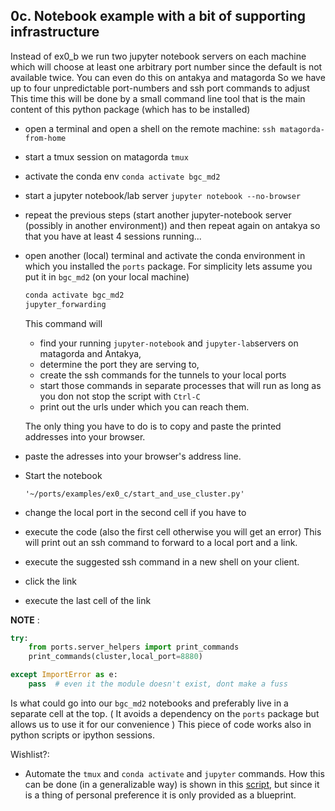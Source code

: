 ## 0c. Notebook example with a bit of supporting infrastructure
Instead of ex0_b we run two jupyter notebook servers on each machine which will choose at least
one arbitrary port number since the default is not available twice.
You can even do this on antakya and matagorda
So we have up to four unpredictable port-numbers and  ssh port commands to adjust
This time this will be done by a small command line tool that is the main content of this
python package (which has to be installed)

* open a terminal and open a shell on the remote machine:
  `ssh matagorda-from-home`
* start a tmux session on matagorda
  `tmux `
* activate the conda env
  `conda activate bgc_md2`
* start a jupyter notebook/lab server
  `jupyter notebook --no-browser`

* repeat the previous steps (start another jupyter-notebook server (possibly in another environment))
  and then repeat again on antakya so that you have at least 4 sessions running...
  
* open another (local) terminal and
  activate the conda environment in which you installed the `ports` package.
  For simplicity lets assume you  put it in  `bgc_md2` (on your local machine)
  ```bash
  conda activate bgc_md2
  jupyter_forwarding
  ```
  This command will
  * find your running `jupyter-notebook` and `jupyter-lab`servers on matagorda and Antakya,
  * determine the port they are serving to,
  * create the ssh commands for the tunnels to your local ports
  * start those commands in separate processes that will run as long
    as you don not  stop the script with `Ctrl-C`
  * print out the urls under which you can reach them.

  The only thing you have to do is to copy and paste the printed addresses into your browser.

* paste the adresses into your browser's address line.


* Start the notebook  
  ```
  '~/ports/examples/ex0_c/start_and_use_cluster.py'
  ```
* change the local port in the second cell if you have to
* execute the code (also the first cell otherwise you will get an error)
  This will print out an ssh command to forward to a local port
  and a link.

* execute the suggested ssh command in a new shell on your client.
* click the link
* execute the last cell of the link


**NOTE** :
```python
try:
    from ports.server_helpers import print_commands
    print_commands(cluster,local_port=8880)

except ImportError as e:
    pass  # even it the module doesn't exist, dont make a fuss
```
Is what could go into our `bgc_md2` notebooks and preferably live in a separate
cell at the top.  ( It avoids a dependency on the `ports` package but allows us to use it for our convenience )
This piece of code works also in python scripts or ipython sessions.







Wishlist?:
  * Automate the `tmux` and `conda activate` and `jupyter` commands.
  How this can be done (in a generalizable way) is shown in this [script](send_keys_quoted.sh), but since it
  is a thing of personal preference it is only provided as a blueprint.
